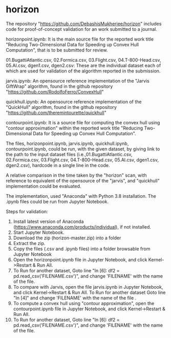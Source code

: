 # horizon
The repository "https://github.com/DebashisMukherjee/horizon"
includes code for proof-of-concept validation for an work submitted to a journal.


horizonpoint.ipynb: It is the main source file for the reported work title "Reducing Two-Dimensional Data for Speeding up Convex Hull Computation", that is to be submitted for review.

01.BugattiAtlantic.csv, 02.Formica.csv, 03.Flight.csv, 04.T-800-Head.csv, 05.Al.csv, dgen1.csv, dgen2.csv: These are the individual dataset each of which are used for validation of the algorithm reported in the submission.

jarvis.ipynb: An opensource reference implementation of the "Jarvis GiftWrap" algorithm, found in the github repository "https://github.com/RodolfoFerro/ConvexHull"

quickhull.ipynb: An opensource reference implementation of the "QuickHull" algorithm, found in the github repository "https://github.com/theremintourette/quickhull"

contourpoint.ipynb: It is a source file for computing the convex hull using "contour approximation" within the reported work title "Reducing Two-Dimensional Data for Speeding up Convex Hull Computation".
  
The files, horizonpoint.ipynb, jarvis.ipynb, quickhull.ipynb, contourpoint.ipynb, could be run, with the given dataset, by giving link to the path to the input dataset files (i.e.,01.BugattiAtlantic.csv, 02.Formica.csv, 03.Flight.csv, 04.T-800-Head.csv, 05.Al.csv, dgen1.csv, dgen2.csv), hardcode in a single line in the code.

A relative comparison in the time taken by the "horizon" scan, with reference to equivalent of the opensource of the "jarvis", and "quickhull" implementation could be evaluated.

The implementation, used "Anaconda" with Python 3.8 installation. The .ipynb files could be run from Jupyter Notebook.

Steps for validation:
1) Install latest version of Anaconda (https://www.anaconda.com/products/individual), if not installed.
2) Start Jupyter Notebook.
3) Download the zip (horizon-master.zip) into a folder
4) Extract the zip.
5) Copy the files (.csv and .ipynb files) into a folder browsable from Jupyter Notebook 
6) Open the horizonpoint.ipynb file in Jupyter Notebook, and click Kernel->Restart & Run All.
7) To Run for another dataset, Goto line "In [6]: df2 = pd.read_csv('FILENAME.csv')", and change 'FILENAME' with the name of the file.
8) To compare with Jarvis, open the file jarvis.ipynb in Jupyter Notebook, and click Kernel->Restart & Run All. To Run for another dataset Goto line "In [4]" and change 'FILENAME' with the name of the file .
9) To compute a convex hull using "contour approximation", open the contourpoint.ipynb file in Jupyter Notebook, and click Kernel->Restart & Run All.
10) To Run for another dataset, Goto line "In [6]: df2 = pd.read_csv('FILENAME.csv')", and change 'FILENAME' with the name of the file.
 
